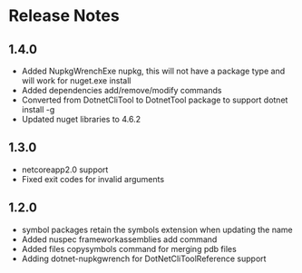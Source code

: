 # Release Notes

## 1.4.0
 * Added NupkgWrenchExe nupkg, this will not have a package type and will work for nuget.exe install
 * Added dependencies add/remove/modify commands
 * Converted from DotnetCliTool to DotnetTool package to support dotnet install -g
 * Updated nuget libraries to 4.6.2

## 1.3.0
* netcoreapp2.0 support
* Fixed exit codes for invalid arguments

## 1.2.0
* symbol packages retain the symbols extension when updating the name
* Added nuspec frameworkassemblies add command
* Added files copysymbols command for merging pdb files
* Adding dotnet-nupkgwrench for DotNetCliToolReference support
